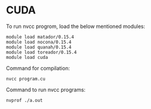 # CUDA 

To run nvcc progrom, load the below mentioned modules: 
```
module load matador/0.15.4 
module load nocona/0.15.4    
module load quanah/0.15.4    
module load toreador/0.15.4 
module load cuda 
```

Command for compilation: 
```
nvcc program.cu 
```

Command to run nvcc programs: 
```
nvprof ./a.out 
```

